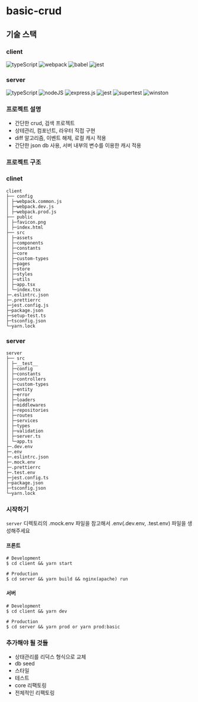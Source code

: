 # basic-crud

## 기술 스택

### client

![typeScript](https://img.shields.io/badge/typescript-007ACC.svg?style=for-the-badge&logo=typescript&logoColor=white)
![webpack](https://img.shields.io/badge/webpack-%238DD6F9.svg?style=for-the-badge&logo=webpack&logoColor=black)
![babel](https://img.shields.io/badge/babel-%23F9DC3E.svg?style=for-the-badge&logo=babel&logoColor=black)
![jest](https://img.shields.io/badge/jest-C21325.svg?style=for-the-badge&logo=jest&logoColor=white)

### server

![typeScript](https://img.shields.io/badge/typescript-007ACC.svg?style=for-the-badge&logo=typescript&logoColor=white)
![nodeJS](https://img.shields.io/badge/node.js-43853D.svg?style=for-the-badge&logo=node.js&logoColor=white)
![express.js](https://img.shields.io/badge/express.js-404d59.svg?style=for-the-badge&logo=express&logoColor=61DAFB)
![jest](https://img.shields.io/badge/jest-C21325.svg?style=for-the-badge&logo=jest&logoColor=white)
![supertest](https://img.shields.io/badge/supertest-009688.svg?style=for-the-badge&logo=supertest&logoColor=white)
![winston](https://img.shields.io/badge/winston-black.svg?style=for-the-badge)

### 프로젝트 설명

- 간단한 crud, 검색 프로젝트
- 상테관리, 컴포넌트, 라우터 직접 구현
- diff 알고리즘, 이벤트 해제, 로컬 캐시 적용
- 간단한 json db 사용, 서버 내부의 변수를 이용한 캐시 적용

### 프로젝트 구조

### clinet

```
client
├── config
│ ├─webpack.common.js
│ ├─webpack.dev.js
│ ├─webpack.prod.js
├── public
│ ├─favicon.png
│ ├─index.html
├── src
│ ├─assets
│ ├─components
│ ├─constants
│ ├─core
│ ├─custom-types
│ ├─pages
│ ├─store
│ ├─styles
│ ├─utils
│ ├─app.tsx
│ └─index.tsx
├─.eslintrc.json
├─.prettierrc
├─jest.config.js
├─package.json
├─setup-test.ts
├─tsconfig.json
└─yarn.lock
```

### server

```
server
├── src
│ ├─__test__
│ ├─config
│ ├─constants
│ ├─controllers
│ ├─custom-types
│ ├─entity
│ ├─error
│ ├─loaders
│ ├─middlewares
│ ├─repositories
│ ├─routes
│ ├─services
│ ├─types
│ ├─validation
│ ├─server.ts
│ └─app.ts
├─.dev.env
├─.env
├─.eslintrc.json
├─.mock.env
├─.prettierrc
├─.test.env
├─jest.config.ts
├─package.json
├─tsconfig.json
└─yarn.lock
```

### 시작하기

`server` 디렉토리의 .mock.env 파일을 참고해서 .env(.dev.env, .test.env) 파일을 생성해주세요

#### 프론트

```
# Development
$ cd client && yarn start

# Production
$ cd server && yarn build && nginx(apache) run
```

#### 서버

```
# Development
$ cd client && yarn dev

# Production
$ cd server && yarn prod or yarn prod:basic
```

### 추가해야 될 것들

- 상태관리를 리덕스 형식으로 교체
- db seed
- 스타일
- 테스트
- core 리팩토링
- 전체적인 리팩토링
